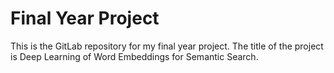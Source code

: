 # Final Year Project

This is the GitLab repository for my final year project. The title of the project is Deep Learning of Word Embeddings for Semantic Search.
